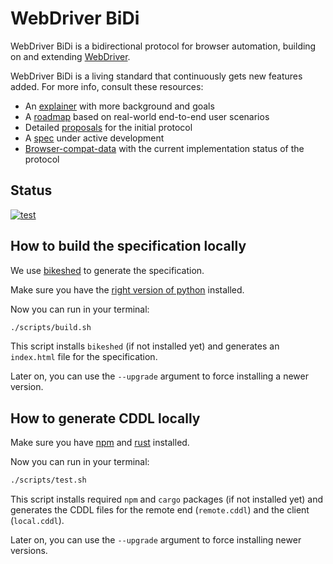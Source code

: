# WebDriver BiDi

WebDriver BiDi is a bidirectional protocol for browser automation,
building on and extending [WebDriver](https://w3c.github.io/webdriver/).

WebDriver BiDi is a living standard that continuously gets new features added. For more info, consult these resources:

- An [explainer](./explainer.md) with more background and goals
- A [roadmap](./roadmap.md) based on real-world end-to-end user scenarios
- Detailed [proposals](./proposals/) for the initial protocol
- A [spec](https://w3c.github.io/webdriver-bidi/) under active development
- [Browser-compat-data](https://github.com/mdn/browser-compat-data/tree/main/webdriver/bidi) with the current implementation status of the protocol

## Status

[![test](https://github.com/w3c/webdriver-bidi/actions/workflows/test.yml/badge.svg)](https://github.com/w3c/webdriver-bidi/actions/workflows/test.yml)

## How to build the specification locally

We use [bikeshed](https://tabatkins.github.io/bikeshed/) to generate the specification.

Make sure you have the [right version of python](https://tabatkins.github.io/bikeshed/#install-py3) installed.

Now you can run in your terminal:

```bash
./scripts/build.sh
```

This script installs `bikeshed` (if not installed yet) and generates an
`index.html` file for the specification.

Later on, you can use the `--upgrade` argument to force installing a newer version.

## How to generate CDDL locally

Make sure you have [npm](https://docs.npmjs.com/downloading-and-installing-node-js-and-npm)
and [rust](https://www.rust-lang.org/tools/install) installed.

Now you can run in your terminal:

```bash
./scripts/test.sh
```

This script installs required `npm` and `cargo` packages (if not installed yet)
and generates the CDDL files for the remote end (`remote.cddl`) and the client
(`local.cddl`).

Later on, you can use the `--upgrade` argument to force installing newer versions.
